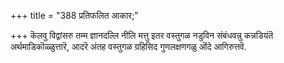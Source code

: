 +++
title = "388 प्रतिफलित आकार;"

+++
कॆलवु विद्वांसरु तम्म ज्ञानदल्लि नीलि मत्तु इतर वस्तुगळ नडुविन संबंधवन्नु कन्नडियंतॆ अर्थमाडिकॊळ्ळुत्तारॆ, आदरॆ अंतह वस्तुगळ ग्रहिसिद गुणलक्षणगळु ऒंदे आगिरुत्तवॆ.

